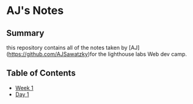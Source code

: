 # AJ's Notes

## Summary

this repository contains all of the notes taken by [AJ] (https://github.com/AJSawatzky)for the lighthouse labs Web dev camp.


## Table of Contents
* [Week 1](/week_1)
 * [Day 1](/Week_1/Day_1)

